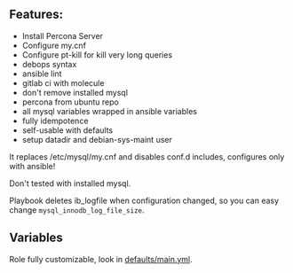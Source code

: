 ## Features:
- Install Percona Server
- Configure my.cnf
- Configure pt-kill for kill very long queries
- debops syntax
- ansible lint
- gitlab ci with molecule
- don't remove installed mysql
- percona from ubuntu repo
- all mysql variables wrapped in ansible variables
- fully idempotence
- self-usable with defaults
- setup datadir and debian-sys-maint user

It replaces /etc/mysql/my.cnf and disables conf.d includes, configures only with ansible!

Don't tested with installed mysql.

Playbook deletes ib_logfile when configuration changed, so you can easy change `mysql_innodb_log_file_size`.

## Variables
Role fully customizable, look in [defaults/main.yml](defaults/main.yml).